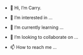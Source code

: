 - 👋 Hi, I’m Carry.

- 👀 I’m interested in ...
- 🌱 I’m currently learning ...
- 💞️ I’m looking to collaborate on ...
- 📫 How to reach me ...

<!---
carrytse/carrytse is a ✨ special ✨ repository because its `README.md` (this file) appears on your GitHub profile.
You can click the Preview link to take a look at your changes.
--->
